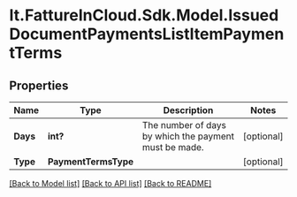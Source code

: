 # It.FattureInCloud.Sdk.Model.IssuedDocumentPaymentsListItemPaymentTerms

## Properties

Name | Type | Description | Notes
------------ | ------------- | ------------- | -------------
**Days** | **int?** | The number of days by which the payment must be made. | [optional] 
**Type** | **PaymentTermsType** |  | [optional] 

[[Back to Model list]](../README.md#documentation-for-models) [[Back to API list]](../README.md#documentation-for-api-endpoints) [[Back to README]](../README.md)

